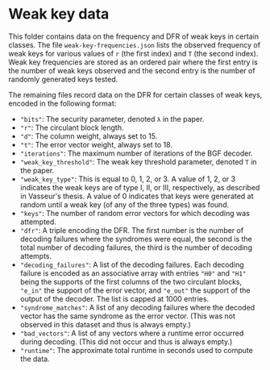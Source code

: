 # Weak key data

This folder contains data on the frequency and DFR of weak keys in certain classes. The file `weak-key-frequencies.json` lists the observed frequency of weak keys for various values of `r` (the first index) and `T` (the second index). Weak key frequencies are stored as an ordered pair where the first entry is the number of weak keys observed and the second entry is the number of randomly generated keys tested.

The remaining files record data on the DFR for certain classes of weak keys, encoded in the following format:

* `"bits"`: The security parameter, denoted `λ` in the paper.
* `"r"`: The circulant block length.
* `"d"`: The column weight, always set to 15.
* `"t"`: The error vector weight, always set to 18.
* `"iterations"`: The maximum number of iterations of the BGF decoder.
* `"weak_key_threshold"`: The weak key threshold parameter, denoted `T` in the paper.
* `"weak_key_type"`: This is equal to 0, 1, 2, or 3. A value of 1, 2, or 3 indicates the weak keys are of type I, II, or III, respectively, as described in Vasseur's thesis. A value of 0 indicates that keys were generated at random until a weak key (of any of the three types) was found.
* `"keys"`: The number of random error vectors for which decoding was attempted.
* `"dfr"`: A triple encoding the DFR. The first number is the number of decoding failures where the syndromes were equal, the second is the total number of decoding failures, the third is the number of decoding attempts.
* `"decoding_failures"`: A list of the decoding failures. Each decoding failure is encoded as an associative array with entries `"H0"` and `"H1"` being the supports of the first columns of the two circulant blocks, `"e_in"` the support of the error vector, and `"e_out"` the support of the output of the decoder. The list is capped at 1000 entries.
* `"syndrome_matches"`: A list of any decoding failures where the decoded vector has the same syndrome as the error vector. (This was not observed in this dataset and thus is always empty.)
* `"bad_vectors"`: A list of any vectors where a runtime error occurred during decoding. (This did not occur and thus is always empty.)
* `"runtime"`: The approximate total runtime in seconds used to compute the data.
